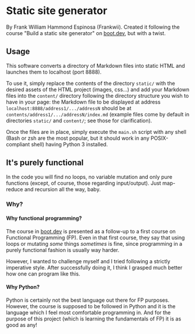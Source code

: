 # Static site generator

By Frank William Hammond Espinosa (Frankwii). Created it following the course "Build a static site generator" on [boot.dev]("https://www.boot.dev"), but with a twist.

## Usage
This software converts a directory of Markdown files into static HTML and launches them to localhost (port 8888).

To use it, simply replace the contents of the directory `static/` with the desired assets of the HTML project (images, css...) and add your Markdown files into the `content/`  directory following the directory structure you wish to have in your page: the Markdown file to be displayed at address `localhost:8888/address1/.../addressN` should be at `contents/address1/.../addressN/index.md` (example files come by default in directories `static/` and `content/`; see those for clarification).

Once the files are in place, simply execute the `main.sh` script with any shell (Bash or zsh are the most popular, but it should work in any POSIX-compliant shell) having Python 3 installed.

## It's purely functional
In the code you will find no loops, no variable mutation and only pure functions (except, of course, those regarding input/output). Just map-reduce and recursion all the way, baby.
### Why?
#### Why functional programming?
The course in [boot.dev]("https://www.boot.dev") is presented as a follow-up to a first course on Functional Programming (FP). Even in that first course, they say that using loops or mutating *some* things *sometimes* is fine, since programming in a purely functional fashion is usually way harder.

However, I wanted to challenge myself and I tried following a strictly imperative style. After successfully doing it, I think I grasped much better how one can program like this.

#### Why Python?
Python is certainly not the best language out there for FP purposes. However, the course is supposed to be followed in Python and it is the language which I feel most comfortable programming in. And for the purpose of this project (which is learning the fundamentals of FP) it is as good as any!
